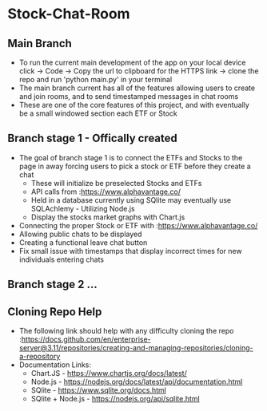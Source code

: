 # Stock-Chat-Room
## Main Branch
- To run the current main development of the app on your local device click -> Code -> Copy the url to clipboard for the HTTPS link -> clone the repo and run 'python main.py' in your terminal
- The main branch current has all of the features allowing users to create and join rooms, and to send timestamped messages in chat rooms
- These are one of the core features of this project, and with eventually be a small windowed section each ETF or Stock
## Branch stage 1 - Offically created
- The goal of branch stage 1 is to connect the ETFs and Stocks to the page in away forcing users to pick a stock or ETF before they create a chat
    - These will initialize be preselected Stocks and ETFs
    - API calls from :https://www.alphavantage.co/
    - Held in a database currently using SQlite may eventually use SQLAchlemy - Utilizing Node.js
    - Display the stocks market graphs with Chart.js
- Connecting the proper Stock or ETF with :https://www.alphavantage.co/
- Allowing public chats to be displayed
- Creating a functional leave chat button 
- Fix small issue with timestamps that display incorrect times for new individuals entering chats

## Branch stage 2 ... 

## Cloning Repo Help
- The following link should help with any difficulty cloning the repo :https://docs.github.com/en/enterprise-server@3.11/repositories/creating-and-managing-repositories/cloning-a-repository
- Documentation Links:
    - Chart.JS - https://www.chartjs.org/docs/latest/
    - Node.js - https://nodejs.org/docs/latest/api/documentation.html
    - SQlite - https://www.sqlite.org/docs.html
    - SQlite + Node.js - https://nodejs.org/api/sqlite.html  
